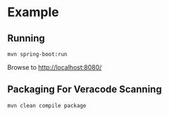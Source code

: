 # Example

## Running

```
mvn spring-boot:run
```

Browse to <http://localhost:8080/>

## Packaging For Veracode Scanning

```
mvn clean compile package
```